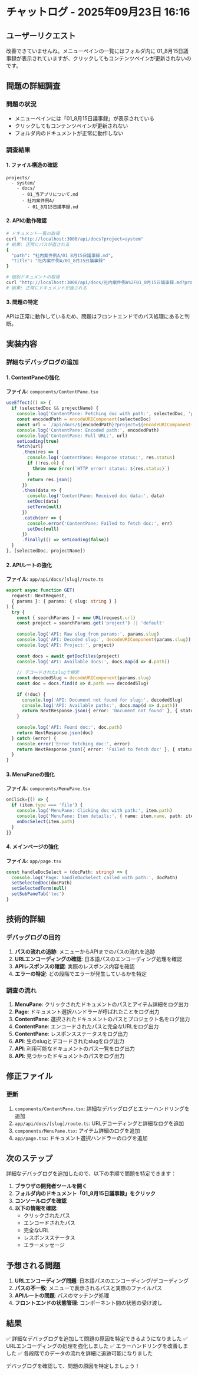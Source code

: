 # チャットログ - 2025年09月23日 16:16

## ユーザーリクエスト
改善できていませんね。メニューペインの一覧にはフォルダ内に 01_8月15日議事録が表示されていますが、クリックしてもコンテンツペインが更新されないのです。

## 問題の詳細調査

### 問題の状況
- メニューペインには「01_8月15日議事録」が表示されている
- クリックしてもコンテンツペインが更新されない
- フォルダ内のドキュメントが正常に動作しない

### 調査結果

#### 1. ファイル構造の確認
```
projects/
  - system/
    - docs/
      - 01_当アプリについて.md
      - 社内案件例A/
        - 01_8月15日議事録.md
```

#### 2. APIの動作確認
```bash
# ドキュメント一覧の取得
curl "http://localhost:3000/api/docs?project=system"
# 結果: 正常にパスが返される
{
  "path": "社内案件例A/01_8月15日議事録.md",
  "title": "社内案件例A/01_8月15日議事録"
}

# 個別ドキュメントの取得
curl "http://localhost:3000/api/docs/社内案件例A%2F01_8月15日議事録.md?project=system"
# 結果: 正常にドキュメントが返される
```

#### 3. 問題の特定
APIは正常に動作しているため、問題はフロントエンドでのパス処理にあると判断。

## 実装内容

### 詳細なデバッグログの追加

#### 1. ContentPaneの強化
**ファイル**: `components/ContentPane.tsx`

```typescript
useEffect(() => {
  if (selectedDoc && projectName) {
    console.log('ContentPane: Fetching doc with path:', selectedDoc, 'project:', projectName)
    const encodedPath = encodeURIComponent(selectedDoc)
    const url = `/api/docs/${encodedPath}?project=${encodeURIComponent(projectName)}`
    console.log('ContentPane: Encoded path:', encodedPath)
    console.log('ContentPane: Full URL:', url)
    setLoading(true)
    fetch(url)
      .then(res => {
        console.log('ContentPane: Response status:', res.status)
        if (!res.ok) {
          throw new Error(`HTTP error! status: ${res.status}`)
        }
        return res.json()
      })
      .then(data => {
        console.log('ContentPane: Received doc data:', data)
        setDoc(data)
        setTerm(null)
      })
      .catch(err => {
        console.error('ContentPane: Failed to fetch doc:', err)
        setDoc(null)
      })
      .finally(() => setLoading(false))
  }
}, [selectedDoc, projectName])
```

#### 2. APIルートの強化
**ファイル**: `app/api/docs/[slug]/route.ts`

```typescript
export async function GET(
  request: NextRequest,
  { params }: { params: { slug: string } }
) {
  try {
    const { searchParams } = new URL(request.url)
    const project = searchParams.get('project') || 'default'
    
    console.log('API: Raw slug from params:', params.slug)
    console.log('API: Decoded slug:', decodeURIComponent(params.slug))
    console.log('API: Project:', project)
    
    const docs = await getDocFiles(project)
    console.log('API: Available docs:', docs.map(d => d.path))
    
    // デコードされたslugで検索
    const decodedSlug = decodeURIComponent(params.slug)
    const doc = docs.find(d => d.path === decodedSlug)
    
    if (!doc) {
      console.log('API: Document not found for slug:', decodedSlug)
      console.log('API: Available paths:', docs.map(d => d.path))
      return NextResponse.json({ error: 'Document not found' }, { status: 404 })
    }
    
    console.log('API: Found doc:', doc.path)
    return NextResponse.json(doc)
  } catch (error) {
    console.error('Error fetching doc:', error)
    return NextResponse.json({ error: 'Failed to fetch doc' }, { status: 500 })
  }
}
```

#### 3. MenuPaneの強化
**ファイル**: `components/MenuPane.tsx`

```typescript
onClick={() => {
  if (item.type === 'file') {
    console.log('MenuPane: Clicking doc with path:', item.path)
    console.log('MenuPane: Item details:', { name: item.name, path: item.path, type: item.type })
    onDocSelect(item.path)
  }
}}
```

#### 4. メインページの強化
**ファイル**: `app/page.tsx`

```typescript
const handleDocSelect = (docPath: string) => {
  console.log('Page: handleDocSelect called with path:', docPath)
  setSelectedDoc(docPath)
  setSelectedTerm(null)
  setSubPaneTab('toc')
}
```

## 技術的詳細

### デバッグログの目的
1. **パスの流れの追跡**: メニューからAPIまでのパスの流れを追跡
2. **URLエンコーディングの確認**: 日本語パスのエンコーディング処理を確認
3. **APIレスポンスの確認**: 実際のレスポンス内容を確認
4. **エラーの特定**: どの段階でエラーが発生しているかを特定

### 調査の流れ
1. **MenuPane**: クリックされたドキュメントのパスとアイテム詳細をログ出力
2. **Page**: ドキュメント選択ハンドラーが呼ばれたことをログ出力
3. **ContentPane**: 選択されたドキュメントのパスとプロジェクト名をログ出力
4. **ContentPane**: エンコードされたパスと完全なURLをログ出力
5. **ContentPane**: レスポンスステータスをログ出力
6. **API**: 生のslugとデコードされたslugをログ出力
7. **API**: 利用可能なドキュメントのパス一覧をログ出力
8. **API**: 見つかったドキュメントのパスをログ出力

## 修正ファイル

### 更新
1. `components/ContentPane.tsx`: 詳細なデバッグログとエラーハンドリングを追加
2. `app/api/docs/[slug]/route.ts`: URLデコーディングと詳細なログを追加
3. `components/MenuPane.tsx`: アイテム詳細のログを追加
4. `app/page.tsx`: ドキュメント選択ハンドラーのログを追加

## 次のステップ
詳細なデバッグログを追加したので、以下の手順で問題を特定できます：

1. **ブラウザの開発者ツールを開く**
2. **フォルダ内のドキュメント「01_8月15日議事録」をクリック**
3. **コンソールログを確認**
4. **以下の情報を確認**:
   - クリックされたパス
   - エンコードされたパス
   - 完全なURL
   - レスポンスステータス
   - エラーメッセージ

## 予想される問題
1. **URLエンコーディング問題**: 日本語パスのエンコーディング/デコーディング
2. **パスの不一致**: メニューで表示されるパスと実際のファイルパス
3. **APIルートの問題**: パスのマッチング処理
4. **フロントエンドの状態管理**: コンポーネント間の状態の受け渡し

## 結果
✅ 詳細なデバッグログを追加して問題の原因を特定できるようになりました
✅ URLエンコーディングの処理を強化しました
✅ エラーハンドリングを改善しました
✅ 各段階でのデータの流れを詳細に追跡可能になりました

デバッグログを確認して、問題の原因を特定しましょう！
